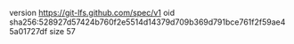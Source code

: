 version https://git-lfs.github.com/spec/v1
oid sha256:528927d57424b760f2e5514d14379d709b369d791bce761f2f59ae45a01727df
size 57

